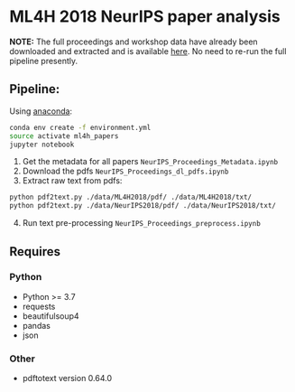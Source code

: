 # ML4H 2018 NeurIPS paper analysis

**NOTE:** The full proceedings and workshop data have already been downloaded and extracted and is available [here](https://drive.google.com/drive/folders/1p3ZQYcIvhi1Wk3uLSgAEatVCMWY2KgYz). No need to re-run the full pipeline presently.

## Pipeline:

Using [anaconda](https://www.anaconda.com/distribution/):

```bash
conda env create -f environment.yml
source activate ml4h_papers
jupyter notebook
```

1. Get the metadata for all papers `NeurIPS_Proceedings_Metadata.ipynb`
2. Download the pdfs `NeurIPS_Proceedings_dl_pdfs.ipynb`
3. Extract raw text from pdfs: 
```bash
python pdf2text.py ./data/ML4H2018/pdf/ ./data/ML4H2018/txt/
python pdf2text.py ./data/NeurIPS2018/pdf/ ./data/NeurIPS2018/txt/
```
4. Run text pre-processing `NeurIPS_Proceedings_preprocess.ipynb`

## Requires

### Python
- Python >= 3.7
- requests
- beautifulsoup4
- pandas
- json

### Other
- pdftotext version 0.64.0
